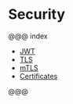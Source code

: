 # Security

<!-- TODO -->

@@@ index

* [JWT](./jwt-verification.md)
* [TLS](./ssl.md)
* [mTLS](./mtls.md)
* [Certificates](./certificates.md)

@@@
